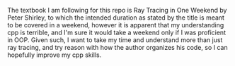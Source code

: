 The textbook I am following for this repo is Ray Tracing in One Weekend by Peter Shirley, to which the intended duration as stated by the title is meant to be covered in a weekend, however it is apparent that my understanding cpp is terrible, and I'm sure it would take a weekend only if I was proficient in OOP. Given such, I want to take my time and understand more than just ray tracing, and try reason with how the author organizes his code, so I can hopefully improve my cpp skills.
